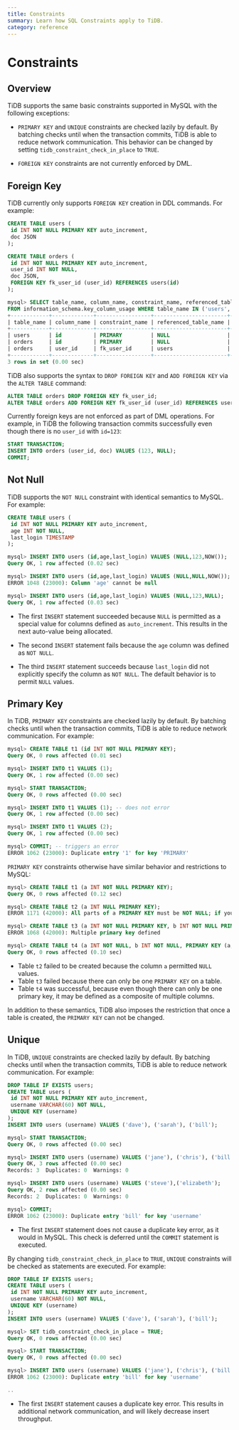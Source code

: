 ```yaml
---
title: Constraints
summary: Learn how SQL Constraints apply to TiDB.
category: reference
---
```


# Constraints

## Overview

TiDB supports the same basic constraints supported in MySQL with the following exceptions:

- `PRIMARY KEY` and `UNIQUE` constraints are checked lazily by default. By batching checks until when the transaction commits, TiDB is able to reduce network communication. This behavior can be changed by setting `tidb_constraint_check_in_place` to `TRUE`.

- `FOREIGN KEY` constraints are not currently enforced by DML.

## Foreign Key

TiDB currently only supports `FOREIGN KEY` creation in DDL commands. For example:

```sql
CREATE TABLE users (
 id INT NOT NULL PRIMARY KEY auto_increment,
 doc JSON
);

CREATE TABLE orders (
 id INT NOT NULL PRIMARY KEY auto_increment,
 user_id INT NOT NULL,
 doc JSON,
 FOREIGN KEY fk_user_id (user_id) REFERENCES users(id)
);

mysql> SELECT table_name, column_name, constraint_name, referenced_table_name, referenced_column_name
FROM information_schema.key_column_usage WHERE table_name IN ('users', 'orders');
+------------+-------------+-----------------+-----------------------+------------------------+
| table_name | column_name | constraint_name | referenced_table_name | referenced_column_name |
+------------+-------------+-----------------+-----------------------+------------------------+
| users      | id          | PRIMARY         | NULL                  | NULL                   |
| orders     | id          | PRIMARY         | NULL                  | NULL                   |
| orders     | user_id     | fk_user_id      | users                 | id                     |
+------------+-------------+-----------------+-----------------------+------------------------+
3 rows in set (0.00 sec)
```

TiDB also supports the syntax to `DROP FOREIGN KEY` and `ADD FOREIGN KEY` via the `ALTER TABLE` command:

```sql
ALTER TABLE orders DROP FOREIGN KEY fk_user_id;
ALTER TABLE orders ADD FOREIGN KEY fk_user_id (user_id) REFERENCES users(id); 
```

Currently foreign keys are not enforced as part of DML operations. For example, in TiDB the following transaction commits successfully even though there is no `user_id` with `id=123`:

```sql
START TRANSACTION;
INSERT INTO orders (user_id, doc) VALUES (123, NULL);
COMMIT;
```

## Not Null

TiDB supports the `NOT NULL` constraint with identical semantics to MySQL. For example:

```sql
CREATE TABLE users (
 id INT NOT NULL PRIMARY KEY auto_increment,
 age INT NOT NULL,
 last_login TIMESTAMP
);

mysql> INSERT INTO users (id,age,last_login) VALUES (NULL,123,NOW());
Query OK, 1 row affected (0.02 sec)

mysql> INSERT INTO users (id,age,last_login) VALUES (NULL,NULL,NOW());
ERROR 1048 (23000): Column 'age' cannot be null

mysql> INSERT INTO users (id,age,last_login) VALUES (NULL,123,NULL);
Query OK, 1 row affected (0.03 sec)
```

* The first `INSERT` statement succeeded because `NULL` is permitted as a special value for columns defined as `auto_increment`. This results in the next auto-value being allocated.

* The second `INSERT` statement fails because the `age` column was defined as `NOT NULL`.

* The third `INSERT` statement succeeds because `last_login` did not explicitly specify the column as `NOT NULL`. The default behavior is to permit `NULL` values.

## Primary Key

In TiDB, `PRIMARY KEY` constraints are checked lazily by default. By batching checks until when the transaction commits, TiDB is able to reduce network communication. For example:

```sql
mysql> CREATE TABLE t1 (id INT NOT NULL PRIMARY KEY);
Query OK, 0 rows affected (0.01 sec)

mysql> INSERT INTO t1 VALUES (1);
Query OK, 1 row affected (0.00 sec)

mysql> START TRANSACTION;
Query OK, 0 rows affected (0.00 sec)

mysql> INSERT INTO t1 VALUES (1); -- does not error
Query OK, 1 row affected (0.00 sec)

mysql> INSERT INTO t1 VALUES (2);
Query OK, 1 row affected (0.00 sec)

mysql> COMMIT; -- triggers an error
ERROR 1062 (23000): Duplicate entry '1' for key 'PRIMARY'
```

`PRIMARY KEY` constraints otherwise have similar behavior and restrictions to MySQL:

```sql
mysql> CREATE TABLE t1 (a INT NOT NULL PRIMARY KEY);
Query OK, 0 rows affected (0.12 sec)

mysql> CREATE TABLE t2 (a INT NULL PRIMARY KEY);
ERROR 1171 (42000): All parts of a PRIMARY KEY must be NOT NULL; if you need NULL in a key, use UNIQUE instead

mysql> CREATE TABLE t3 (a INT NOT NULL PRIMARY KEY, b INT NOT NULL PRIMARY KEY);
ERROR 1068 (42000): Multiple primary key defined

mysql> CREATE TABLE t4 (a INT NOT NULL, b INT NOT NULL, PRIMARY KEY (a,b));
Query OK, 0 rows affected (0.10 sec)
```

* Table `t2` failed to be created because the column `a` permitted `NULL` values.
* Table `t3` failed because there can only be one `PRIMARY KEY` on a table.
* Table `t4` was successful, because even though there can only be one primary key, it may be defined as a composite of multiple columns.

In addition to these semantics, TiDB also imposes the restriction that once a table is created, the `PRIMARY KEY` can not be changed.

## Unique

In TiDB, `UNIQUE` constraints are checked lazily by default. By batching checks until when the transaction commits, TiDB is able to reduce network communication. For example:

```sql
DROP TABLE IF EXISTS users;
CREATE TABLE users (
 id INT NOT NULL PRIMARY KEY auto_increment,
 username VARCHAR(60) NOT NULL,
 UNIQUE KEY (username)
);
INSERT INTO users (username) VALUES ('dave'), ('sarah'), ('bill');

mysql> START TRANSACTION;
Query OK, 0 rows affected (0.00 sec)

mysql> INSERT INTO users (username) VALUES ('jane'), ('chris'), ('bill');
Query OK, 3 rows affected (0.00 sec)
Records: 3  Duplicates: 0  Warnings: 0

mysql> INSERT INTO users (username) VALUES ('steve'),('elizabeth');
Query OK, 2 rows affected (0.00 sec)
Records: 2  Duplicates: 0  Warnings: 0

mysql> COMMIT;
ERROR 1062 (23000): Duplicate entry 'bill' for key 'username'
```

* The first `INSERT` statement does not cause a duplicate key error, as it would in MySQL. This check is deferred until the `COMMIT` statement is executed.

By changing `tidb_constraint_check_in_place` to `TRUE`, `UNIQUE` constraints will be checked as statements are executed. For example:

```sql
DROP TABLE IF EXISTS users;
CREATE TABLE users (
 id INT NOT NULL PRIMARY KEY auto_increment,
 username VARCHAR(60) NOT NULL,
 UNIQUE KEY (username)
);
INSERT INTO users (username) VALUES ('dave'), ('sarah'), ('bill');

mysql> SET tidb_constraint_check_in_place = TRUE;
Query OK, 0 rows affected (0.00 sec)

mysql> START TRANSACTION;
Query OK, 0 rows affected (0.00 sec)

mysql> INSERT INTO users (username) VALUES ('jane'), ('chris'), ('bill');
ERROR 1062 (23000): Duplicate entry 'bill' for key 'username'

..
```

* The first `INSERT` statement causes a duplicate key error. This results in additional network communication, and will likely decrease insert throughput. 
